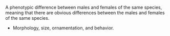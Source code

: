 A phenotypic difference between males and females of the same species, meaning that there are obvious differences between the males and females of the same species.
- Morphology, size, ornamentation, and behavior.